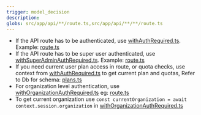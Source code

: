 ```yaml
---
trigger: model_decision
description: 
globs: src/app/api/**/route.ts,src/app/api/**/**/route.ts
---
```

- If the API route has to be authenticated, use [withAuthRequired.ts](mdc:src/lib/auth/withAuthRequired.ts). Example: [route.ts](mdc:src/app/api/app/me/route.ts)
- If the API route has to be super user authenticated, use [withSuperAdminAuthRequired.ts](mdc:src/lib/auth/withSuperAdminAuthRequired.ts). Example: [route.ts](mdc:src/app/api/super-admin/users/route.ts)
- If you need current user plan access in route, or quota checks, use context from [withAuthRequired.ts](mdc:src/lib/auth/withAuthRequired.ts) to get current plan and quotas, Refer to Db for schema: [plans.ts](mdc:src/db/schema/plans.ts)
- For organization level authentication, use [withOrganizationAuthRequired.ts](mdc:src/lib/auth/withOrganizationAuthRequired.ts) eg: [route.ts](mdc:src/app/api/app/organizations/current/members/route.ts)
- To get current organization use `const currentOrganization = await context.session.organization` in [withOrganizationAuthRequired.ts](mdc:src/lib/auth/withOrganizationAuthRequired.ts)
